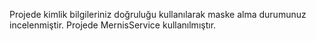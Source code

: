 Projede kimlik bilgileriniz doğruluğu kullanılarak maske alma durumunuz incelenmiştir.
Projede MernisService kullanılmıştır.
